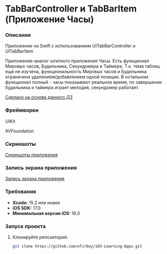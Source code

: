 # TabBarController и TabBarItem (Приложение Часы)

### Описание
Приложение на Swift с использованием UITabBarController и UITabBarItem

Приложение-аналог штатного приложения Часы. Есть функционал Мировых часов, Будильника, Секундомера и Таймера. Т.к. тема таблиц еще не изучена, функциональность Мировых часов и Будильника ограничена удалением/добавлением одной позиции. В остальном функционал полный - часы показывают реальное время, по завершении будильника и таймера играет мелодия, секундомер работает.

[Сделано на основе данного ДЗ](https://vk.com/topic-139873795_36074961)

### Фреймворки
UIKit

AVFoundation

### Скриншоты
[Скриншоты приложения](https://github.com/efirboy/iOS-Learning-Apps/tree/main/Lesson%207%20-%20TabBarController%20и%20TabBarItem%20(Приложение%20Часы)/UITabBarController(my%20app)/Screenshots/)


### Запись экрана приложения
[Запись экрана приложения](https://github.com/efirboy/iOS-Learning-Apps/raw/main/Lesson%207%20-%20TabBarController%20и%20TabBarItem%20(Приложение%20Часы)/UITabBarController(my%20app)/Videos/UITabBarControllerApp.mov)


### Требования
- **Xcode:** 15.2 или новее
- **iOS SDK:** 17.0
- **Минимальная версия iOS:** 16.0

### Запуск проекта
1. Клонируйте репозиторий:
   ```bash
   git clone https://github.com/efirboy/iOS-Learning-Apps.git

